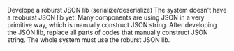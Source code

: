 Develope a roburst JSON lib (serialize/deserialize)
The system doesn't have a reoburst JSON lib yet.
Many components are using JSON in a very primitive way, which is manually construct JSON string.
After developing the JSON lib, replace all parts of codes that manually construct JSON string.
The whole system must use the roburst JSON lib.
